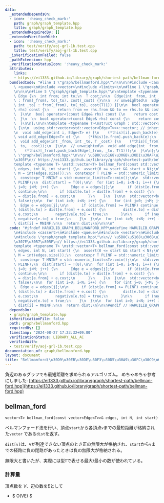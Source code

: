 ```yaml
---
data:
  _extendedDependsOn:
  - icon: ':heavy_check_mark:'
    path: graph/graph_template.hpp
    title: graph/graph_template.hpp
  _extendedRequiredBy: []
  _extendedVerifiedWith:
  - icon: ':heavy_check_mark:'
    path: test/verify/aoj-grl-1b.test.cpp
    title: test/verify/aoj-grl-1b.test.cpp
  _isVerificationFailed: false
  _pathExtension: hpp
  _verificationStatusIcon: ':heavy_check_mark:'
  attributes:
    links:
    - https://ei1333.github.io/library/graph/shortest-path/bellman-ford.hpp
  bundledCode: "#line 1 \"graph/bellmanford.hpp\"\n\n\n\n#include <cassert>\n#include\
    \ <queue>\n#include <vector>\n#include <limits>\n\n#line 1 \"graph/graph_template.hpp\"\
    \n\n\n\n#line 5 \"graph/graph_template.hpp\"\n\ntemplate <typename T>\nstruct\
    \ Edge {\n  int from; int to;\n  T cost;\n\n  Edge(int _from, int _to, T _cost)\
    \ : from(_from), to(_to), cost(_cost) {}\n\n  // unweighted\n  Edge(int _from,\
    \ int _to) : from(_from), to(_to), cost(T(1)) {}\n\n  bool operator==(const Edge&\
    \ rhs) const {\n    return from == rhs.from && to == rhs.to && cost == rhs.cost;\n\
    \  }\n\n  bool operator<(const Edge& rhs) const {\n    return cost < rhs.cost;\n\
    \  }\n  \n  bool operator>(const Edge& rhs) const {\n    return cost > rhs.cost;\n\
    \  }\n\n};\n\n\ntemplate <typename T>\nstruct Graph : std::vector<std::vector<Edge<T>>>\
    \ {\n\n  using std::vector<std::vector<Edge<T>>>::vector; // inherit constructors\n\
    \n  void add_edge(int i, Edge<T> e) {\n    (*this)[i].push_back(e);\n  }\n\n \
    \ void add_edge(Edge<T> e) {\n    (*this)[e.from].push_back(e);\n  }\n\n  // weighted\n\
    \  void add_edge(int _from, int _to, T _cost) {\n    (*this)[_from].push_back(Edge(_from,\
    \ _to, _cost));\n  }\n\n  // unweighted\n  void add_edge(int _from, int _to) {\n\
    \    (*this)[_from].push_back(Edge(_from, _to, T(1)));\n  }\n\n};\n\n\n#line 10\
    \ \"graph/bellmanford.hpp\"\n\n// \u5B8C\u5168\u306B\u30D1\u30AF\u30EA\u307E\u3057\
    \u305F\n// https://ei1333.github.io/library/graph/shortest-path/bellman-ford.hpp\n\
    template <typename T> \nstd::vector<T> bellman_ford(const std::vector<Edge<T>>&\
    \ edges, int N, int start) {\n  assert(0 <= start && start < N);\n\n  const int\
    \ M = int(edges.size());\n  constexpr T PLINF = std::numeric_limits<T>::max();\n\
    \  constexpr T MNINF = std::numeric_limits<T>::min();\n\n  std::vector<T> dist(N,\
    \ PLINF);\n  dist[start] = T(0);\n\n  for (int i=0; i<N-1; i++) {\n    for (int\
    \ j=0; j<M; j++) {\n      Edge e = edges[j];\n      if (dist[e.from] >= PLINF)\
    \ continue;\n\n      if (dist[e.to] > dist[e.from] + e.cost) {\n        dist[e.to]\
    \ = dist[e.from] + e.cost;\n      }\n    }\n  }\n\n  std::vector<bool> negative(N,\
    \ false);\n\n  for (int i=0; i<N; i++) {\n    for (int j=0; j<M; j++) {\n    \
    \  Edge e = edges[j];\n\n      if (dist[e.from] >= PLINF) continue;\n      if\
    \ (dist[e.to] > dist[e.from] + e.cost) {\n        dist[e.to] = dist[e.from] +\
    \ e.cost;\n        negative[e.to] = true;\n      }\n\n      if (negative[e.from])\
    \ negative[e.to] = true;\n    }\n  }\n\n  for (int i=0; i<N; i++) if (negative[i])\
    \ dist[i] = MNINF;\n\n  return dist;\n}\n\n\n"
  code: "#ifndef HARUILIB_GRAPH_BELLMANFORD_HPP\n#define HARUILIB_GRAPH_BELLMANFORD_HPP\n\
    \n#include <cassert>\n#include <queue>\n#include <vector>\n#include <limits>\n\
    \n#include \"graph/graph_template.hpp\"\n\n// \u5B8C\u5168\u306B\u30D1\u30AF\u30EA\
    \u307E\u3057\u305F\n// https://ei1333.github.io/library/graph/shortest-path/bellman-ford.hpp\n\
    template <typename T> \nstd::vector<T> bellman_ford(const std::vector<Edge<T>>&\
    \ edges, int N, int start) {\n  assert(0 <= start && start < N);\n\n  const int\
    \ M = int(edges.size());\n  constexpr T PLINF = std::numeric_limits<T>::max();\n\
    \  constexpr T MNINF = std::numeric_limits<T>::min();\n\n  std::vector<T> dist(N,\
    \ PLINF);\n  dist[start] = T(0);\n\n  for (int i=0; i<N-1; i++) {\n    for (int\
    \ j=0; j<M; j++) {\n      Edge e = edges[j];\n      if (dist[e.from] >= PLINF)\
    \ continue;\n\n      if (dist[e.to] > dist[e.from] + e.cost) {\n        dist[e.to]\
    \ = dist[e.from] + e.cost;\n      }\n    }\n  }\n\n  std::vector<bool> negative(N,\
    \ false);\n\n  for (int i=0; i<N; i++) {\n    for (int j=0; j<M; j++) {\n    \
    \  Edge e = edges[j];\n\n      if (dist[e.from] >= PLINF) continue;\n      if\
    \ (dist[e.to] > dist[e.from] + e.cost) {\n        dist[e.to] = dist[e.from] +\
    \ e.cost;\n        negative[e.to] = true;\n      }\n\n      if (negative[e.from])\
    \ negative[e.to] = true;\n    }\n  }\n\n  for (int i=0; i<N; i++) if (negative[i])\
    \ dist[i] = MNINF;\n\n  return dist;\n}\n\n#endif // HARUILIB_GRAPH_BELLMANFORD_HPP"
  dependsOn:
  - graph/graph_template.hpp
  isVerificationFile: false
  path: graph/bellmanford.hpp
  requiredBy: []
  timestamp: '2024-08-27 17:23:32+09:00'
  verificationStatus: LIBRARY_ALL_AC
  verifiedWith:
  - test/verify/aoj-grl-1b.test.cpp
documentation_of: graph/bellmanford.hpp
layout: document
title: "Bellmanford(\u30D9\u30EB\u30DE\u30F3\u30D5\u30A9\u30FC\u30C9\u6CD5)"
---
```


負辺のあるグラフでも最短距離を求められるアルゴリズム。
めちゃめちゃ参考にしました: [https://ei1333.github.io/library/graph/shortest-path/bellman-ford.hpp](https://ei1333.github.io/library/graph/shortest-path/bellman-ford.hpp)

## bellman_ford
```
vector<T> bellman_ford(const vector<Edge<T>>& edges, int N, int start)
```

ベルマンフォード法を行い、頂点`start`から各頂点`v`までの最短距離が格納された`vector`
である`dist`を返す。

`dist[v]`は、vが到達できない頂点のとき正の無限大が格納され、`start`から`v`までの経路に負の閉路があったときは負の無限大が格納される。

無限大と書いたが、実際には型`T`で表せる最大/最小の数が使われている。

### 計算量

頂点数を $V$、辺の数を$E$として
- $ O(VE) $

